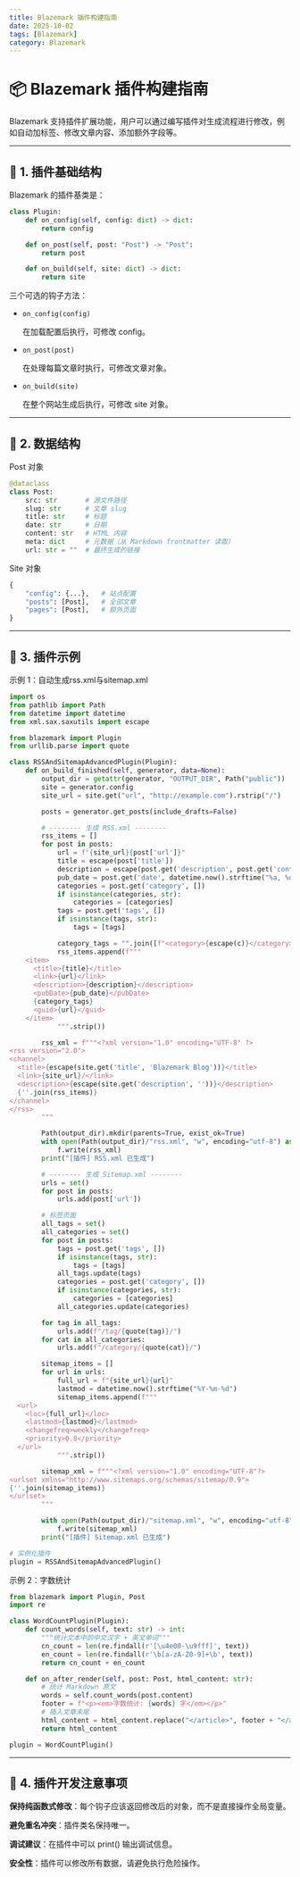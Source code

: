 ```yaml
---
title: Blazemark 插件构建指南
date: 2025-10-02
tags: [Blazemark]
category: Blazemark
---
```

# 📦 Blazemark 插件构建指南

Blazemark 支持插件扩展功能，用户可以通过编写插件对生成流程进行修改，例如自动加标签、修改文章内容、添加额外字段等。

---

## 🔹 1. 插件基础结构

Blazemark 的插件基类是：

```python
class Plugin:
    def on_config(self, config: dict) -> dict:
        return config

    def on_post(self, post: "Post") -> "Post":
        return post

    def on_build(self, site: dict) -> dict:
        return site
```
三个可选的钩子方法：

- ```
  on_config(config)
  ```
  在加载配置后执行，可修改 config。

- ```
  on_post(post)
  ```
  在处理每篇文章时执行，可修改文章对象。

- ```
  on_build(site)
  ```
  在整个网站生成后执行，可修改 site 对象。

---
## 🔹 2. 数据结构
Post 对象
```python
@dataclass
class Post:
    src: str       # 源文件路径
    slug: str      # 文章 slug
    title: str     # 标题
    date: str      # 日期
    content: str   # HTML 内容
    meta: dict     # 元数据（从 Markdown frontmatter 读取）
    url: str = ""  # 最终生成的链接
```

Site 对象
```python
{
    "config": {...},   # 站点配置
    "posts": [Post],   # 全部文章
    "pages": [Post],   # 额外页面
}
```

---

## 🔹 3. 插件示例
示例 1：自动生成rss.xml与sitemap.xml
```python
import os
from pathlib import Path
from datetime import datetime
from xml.sax.saxutils import escape

from blazemark import Plugin
from urllib.parse import quote

class RSSAndSitemapAdvancedPlugin(Plugin):
    def on_build_finished(self, generator, data=None):
        output_dir = getattr(generator, "OUTPUT_DIR", Path("public"))
        site = generator.config
        site_url = site.get("url", "http://example.com").rstrip("/")

        posts = generator.get_posts(include_drafts=False)

        # -------- 生成 RSS.xml --------
        rss_items = []
        for post in posts:
            url = f"{site_url}{post['url']}"
            title = escape(post['title'])
            description = escape(post.get('description', post.get('content', '')[:200]))
            pub_date = post.get('date', datetime.now().strftime("%a, %d %b %Y %H:%M:%S +0000"))
            categories = post.get('category', [])
            if isinstance(categories, str):
                categories = [categories]
            tags = post.get('tags', [])
            if isinstance(tags, str):
                tags = [tags]

            category_tags = "".join([f"<category>{escape(c)}</category>" for c in categories+tags])
            rss_items.append(f"""
    <item>
      <title>{title}</title>
      <link>{url}</link>
      <description>{description}</description>
      <pubDate>{pub_date}</pubDate>
      {category_tags}
      <guid>{url}</guid>
    </item>
            """.strip())

        rss_xml = f"""<?xml version="1.0" encoding="UTF-8" ?>
<rss version="2.0">
<channel>
  <title>{escape(site.get('title', 'Blazemark Blog'))}</title>
  <link>{site_url}/</link>
  <description>{escape(site.get('description', ''))}</description>
  {''.join(rss_items)}
</channel>
</rss>
        """

        Path(output_dir).mkdir(parents=True, exist_ok=True)
        with open(Path(output_dir)/"rss.xml", "w", encoding="utf-8") as f:
            f.write(rss_xml)
        print("[插件] RSS.xml 已生成")

        # -------- 生成 Sitemap.xml --------
        urls = set()
        for post in posts:
            urls.add(post['url'])

        # 标签页面
        all_tags = set()
        all_categories = set()
        for post in posts:
            tags = post.get('tags', [])
            if isinstance(tags, str):
                tags = [tags]
            all_tags.update(tags)
            categories = post.get('category', [])
            if isinstance(categories, str):
                categories = [categories]
            all_categories.update(categories)

        for tag in all_tags:
            urls.add(f"/tag/{quote(tag)}/")
        for cat in all_categories:
            urls.add(f"/category/{quote(cat)}/")

        sitemap_items = []
        for url in urls:
            full_url = f"{site_url}{url}"
            lastmod = datetime.now().strftime("%Y-%m-%d")
            sitemap_items.append(f"""
  <url>
    <loc>{full_url}</loc>
    <lastmod>{lastmod}</lastmod>
    <changefreq>weekly</changefreq>
    <priority>0.8</priority>
  </url>
            """.strip())

        sitemap_xml = f"""<?xml version="1.0" encoding="UTF-8"?>
<urlset xmlns="http://www.sitemaps.org/schemas/sitemap/0.9">
{''.join(sitemap_items)}
</urlset>
        """

        with open(Path(output_dir)/"sitemap.xml", "w", encoding="utf-8") as f:
            f.write(sitemap_xml)
        print("[插件] Sitemap.xml 已生成")

# 实例化插件
plugin = RSSAndSitemapAdvancedPlugin()
```

示例 2：字数统计
```python
from blazemark import Plugin, Post
import re

class WordCountPlugin(Plugin):
    def count_words(self, text: str) -> int:
        """统计文本中的中文汉字 + 英文单词"""
        cn_count = len(re.findall(r'[\u4e00-\u9fff]', text))
        en_count = len(re.findall(r'\b[a-zA-Z0-9]+\b', text))
        return cn_count + en_count

    def on_after_render(self, post: Post, html_content: str):
        # 统计 Markdown 原文
        words = self.count_words(post.content)
        footer = f"<p><em>字数统计: {words} 字</em></p>"
        # 插入文章末尾
        html_content = html_content.replace("</article>", footer + "</article>")
        return html_content

plugin = WordCountPlugin()
```

---

## 🔹 4. 插件开发注意事项

**保持纯函数式修改**：每个钩子应该返回修改后的对象，而不是直接操作全局变量。

**避免重名冲突**：插件类名保持唯一。

**调试建议**：在插件中可以 print() 输出调试信息。

**安全性**：插件可以修改所有数据，请避免执行危险操作。